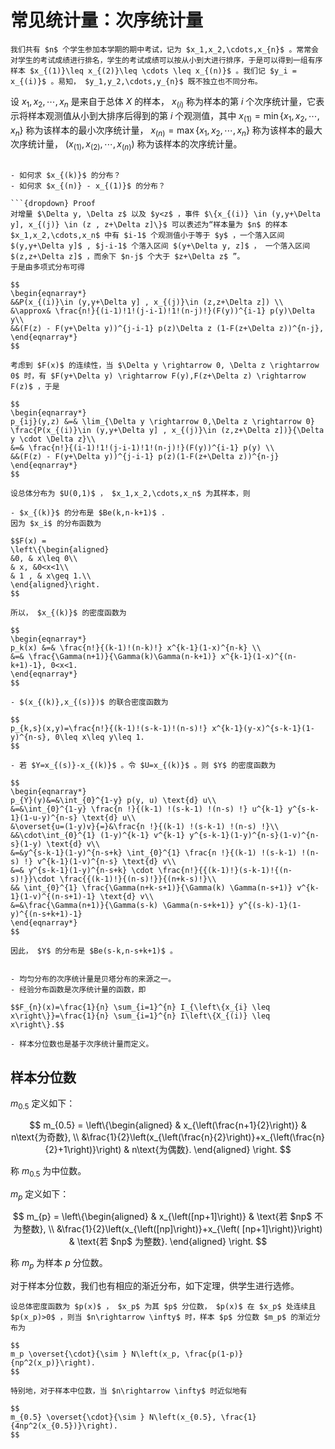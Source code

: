 # 常见统计量：次序统计量

`````{prf:example}
我们共有 $n$ 个学生参加本学期的期中考试，记为 $x_1,x_2,\cdots,x_{n}$ 。常常会对学生的考试成绩进行排名，学生的考试成绩可以按从小到大进行排序，于是可以得到一组有序样本 $x_{(1)}\leq x_{(2)}\leq \cdots \leq x_{(n)}$ 。我们记 $y_i = x_{(i)}$ 。易知， $y_1,y_2,\cdots,y_{n}$ 既不独立也不同分布。
`````

设 $x_1,x_2,\cdots,x_n$ 是来自于总体 $X$ 的样本， $x_{(i)}$ 称为样本的第 $i$ 个次序统计量，它表示将样本观测值从小到大排序后得到的第 $i$ 个观测值，其中 $x_{(1)}=\min\{x_1,x_2,\cdots,x_n\}$ 称为该样本的最小次序统计量， $x_{(n)}=\max\{x_1,x_2,\cdots,x_n\}$ 称为该样本的最大次序统计量， $(x_{(1)},x_{(2)},\cdots,x_{(n)})$ 称为该样本的次序统计量。

```{admonition} Question

- 如何求 $x_{(k)}$ 的分布？
- 如何求 $x_{(n)} - x_{(1)}$ 的分布？

```{dropdown} Proof
对增量 $\Delta y, \Delta z$ 以及 $y<z$ ，事件 $\{x_{(i)} \in (y,y+\Delta y], x_{(j)} \in (z , z+\Delta z]\}$ 可以表述为“样本量为 $n$ 的样本 $x_1,x_2,\cdots,x_n$ 中有 $i-1$ 个观测值小于等于 $y$ ，一个落入区间 $(y,y+\Delta y]$ , $j-i-1$ 个落入区间 $(y+\Delta y, z]$ ， 一个落入区间 $(z,z+\Delta z]$ ，而余下 $n-j$ 个大于 $z+\Delta z$ ”。
于是由多项式分布可得

$$
\begin{eqnarray*}
&&P(x_{(i)}\in (y,y+\Delta y] , x_{(j)}\in (z,z+\Delta z]) \\
&\approx& \frac{n!}{(i-1)!1!(j-i-1)!1!(n-j)!}(F(y))^{i-1} p(y)\Delta y\\
&&(F(z) - F(y+\Delta y))^{j-i-1} p(z)\Delta z (1-F(z+\Delta z))^{n-j},
\end{eqnarray*}
$$

考虑到 $F(x)$ 的连续性，当 $\Delta y \rightarrow 0, \Delta z \rightarrow 0$ 时，有 $F(y+\Delta y) \rightarrow F(y),F(z+\Delta z) \rightarrow F(z)$ ，于是

$$
\begin{eqnarray*}
p_{ij}(y,z) &=& \lim_{\Delta y \rightarrow 0,\Delta z \rightarrow 0} \frac{P(x_{(i)}\in (y,y+\Delta y] , x_{(j)}\in (z,z+\Delta z])}{\Delta y \cdot \Delta z}\\
&=& \frac{n!}{(i-1)!1!(j-i-1)!1!(n-j)!}(F(y))^{i-1} p(y) \\
&&(F(z) - F(y+\Delta y))^{j-i-1} p(z)(1-F(z+\Delta z))^{n-j}
\end{eqnarray*}
$$

```

````{prf:example}
设总体分布为 $U(0,1)$ ， $x_1,x_2,\cdots,x_n$ 为其样本，则

- $x_{(k)}$ 的分布是 $Be(k,n-k+1)$ .
因为 $x_i$ 的分布函数为

$$F(x) =
\left\{\begin{aligned}
&0, & x\leq 0\\
& x, &0<x<1\\
& 1 , & x\geq 1.\\
\end{aligned}\right.
$$

所以， $x_{(k)}$ 的密度函数为

$$
\begin{eqnarray*}
p_k(x) &=& \frac{n!}{(k-1)!(n-k)!} x^{k-1}(1-x)^{n-k} \\
&=& \frac{\Gamma(n+1)}{\Gamma(k)\Gamma(n-k+1)} x^{k-1}(1-x)^{(n-k+1)-1}, 0<x<1.
\end{eqnarray*}
$$

- $(x_{(k)},x_{(s)})$ 的联合密度函数为

$$
p_{k,s}(x,y)=\frac{n!}{(k-1)!(s-k-1)!(n-s)!} x^{k-1}(y-x)^{s-k-1}(1-y)^{n-s}, 0\leq x\leq y\leq 1.
$$

- 若 $Y=x_{(s)}-x_{(k)}$ 。令 $U=x_{(k)}$ 。则 $Y$ 的密度函数为

$$
\begin{eqnarray*}
p_{Y}(y)&=&\int_{0}^{1-y} p(y, u) \text{d} u\\
&=&\int_{0}^{1-y} \frac{n !}{(k-1) !(s-k-1) !(n-s) !} u^{k-1} y^{s-k-1}(1-u-y)^{n-s} \text{d} u\\
&\overset{u=(1-y)v}{=}&\frac{n !}{(k-1) !(s-k-1) !(n-s) !}\\
&&\cdot\int_{0}^{1} (1-y)^{k-1} v^{k-1} y^{s-k-1}(1-y)^{n-s}(1-v)^{n-s}(1-y) \text{d} v\\
&=&y^{s-k-1}(1-y)^{n-s+k} \int_{0}^{1} \frac{n !}{(k-1) !(s-k-1) !(n-s) !} v^{k-1}(1-v)^{n-s} \text{d} v\\
&=& y^{s-k-1}(1-y)^{n-s+k} \cdot \frac{n!}{{(k-1)!}(s-k-1)!{(n-s)!}}\cdot \frac{{(k-1)!}{(n-s)!}}{(n+k-s)!}\\
&& \int_{0}^{1} \frac{\Gamma(n+k-s+1)}{\Gamma(k) \Gamma(n-s+1)} v^{k-1}(1-v)^{(n-s+1)-1} \text{d} v\\
&=&\frac{\Gamma(n+1)}{\Gamma(s-k) \Gamma(n-s+k+1)} y^{(s-k)-1}(1-y)^{(n-s+k+1)-1}
\end{eqnarray*}
$$

因此， $Y$ 的分布是 $Be(s-k,n-s+k+1)$ 。

`````

```{admonition} Remark

- 均匀分布的次序统计量是贝塔分布的来源之一。
- 经验分布函数是次序统计量的函数，即

$$F_{n}(x)=\frac{1}{n} \sum_{i=1}^{n} I_{\left\{x_{i} \leq x\right\}}=\frac{1}{n} \sum_{i=1}^{n} I\left\{X_{(i)} \leq x\right\}.$$

- 样本分位数也是基于次序统计量而定义。

```

## 样本分位数

 $m_{0.5}$ 定义如下：

$$
m_{0.5} = \left\{\begin{aligned}
& x_{\left(\frac{n+1}{2}\right)} & n\text{为奇数}, \\
&\frac{1}{2}\left(x_{\left(\frac{n}{2}\right)}+x_{\left(\frac{n}{2}+1\right)}\right) & n\text{为偶数}.
\end{aligned}
\right.
$$

称 $m_{0.5}$ 为中位数。

 $m_{p}$ 定义如下：

$$
m_{p} = \left\{\begin{aligned}
& x_{\left([np+1]\right)} & \text{若 $np$ 不为整数}, \\
&\frac{1}{2}\left(x_{\left([np]\right)}+x_{\left( [np+1]\right)}\right) & \text{若 $np$ 为整数}.
\end{aligned}
\right.
$$

称 $m_{p}$ 为样本 $p$ 分位数。

对于样本分位数，我们也有相应的渐近分布，如下定理，供学生进行选修。

``````{prf:theorem}
设总体密度函数为 $p(x)$ ， $x_p$ 为其 $p$ 分位数， $p(x)$ 在 $x_p$ 处连续且 $p(x_p)>0$ ，则当 $n\rightarrow \infty$ 时，样本 $p$ 分位数 $m_p$ 的渐近分布为

$$
m_p \overset{\cdot}{\sim } N\left(x_p, \frac{p(1-p)}{np^2(x_p)}\right).
$$

特别地，对于样本中位数，当 $n\rightarrow \infty$ 时近似地有

$$
m_{0.5} \overset{\cdot}{\sim } N\left(x_{0.5}, \frac{1}{4np^2(x_{0.5})}\right).
$$

``````